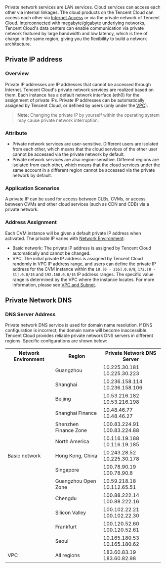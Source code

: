 Private network services are LAN services. Cloud services can access each other via internal linkages. The cloud products on the Tencent Cloud can access each other via [Internet Access](/doc/product/213/5224) or via the private network of Tencent Cloud. Interconnected with megabyte/gigabyte underlying networks, Tencent Cloud's data centers can enable communication via private network featured by large bandwidth and low latency, which is free of charge in the same region, giving you the flexibility to build a network architecture.

## Private IP address
### Overview
Private IP addresses are IP addresses that cannot be accessed through Internet. Tencent Cloud's private network services are realized based on them. Each instance has a default network interface (eth0) for the assignment of private IPs. Private IP addresses can be automatically assigned by Tencent Cloud, or defined by users (only under the [VPC](/doc/product/215/4927)).
>**Note:**
>Changing the private IP by yourself within the operating system may cause private network interruption.

### Attribute
 - Private network services are user-sensitive. Different users are isolated from each other, which means that the cloud services of the other user cannot be accessed via the private network by default.
 - Private network services are also region-sensitive. Different regions are isolated from each other, which means that the cloud services under the same account in a different region cannot be accessed via the private network by default.

### Application Scenarios
A private IP can be used for access between CLBs, CVMs, or access between CVMs and other cloud services (such as CDN and CDB) via a private network.

### Address Assignment
Each CVM instance will be given a default private IP address when activated. The private IP varies with [Network Environment](/doc/product/213/5227):
 - Basic network: The private IP address is assigned by Tencent Cloud automatically and cannot be changed.
 - VPC: The initial private IP address is assigned by Tencent Cloud randomly in VPC IP address range, and users can define the private IP address for the CVM instance within the `10.[0 - 255].0.0/8`, `172.[0 - 31].0.0/16` and `192.168.0.0/16` IP address ranges. The specific value range is determined by the VPC where the instance locates. For more information, please see [VPC and Subnet](/doc/product/215/4927).

## Private Network DNS 
### DNS Server Address
Private network DNS service is used for domain name resolution. If DNS configuration is incorrect, the domain name will become inaccessible.
Tencent Cloud provides reliable private network DNS servers in different regions. Specific configurations are shown below:
<table><tbody>
<tr><th>Network Environment</th><th>Region</th><th>Private Network DNS Server</th></tr>
<tr><td rowspan="13">Basic network</td><td>Guangzhou</td><td>10.225.30.181<br>10.225.30.223</td></tr>
<tr><td>Shanghai</td><td>10.236.158.114<br>10.236.158.106</td></tr>
<tr><td>Beijing</td><td>10.53.216.182<br>10.53.216.198</td></tr>
<tr><td>Shanghai Finance</td><td>10.48.46.77<br>10.48.46.27</td></tr>
<tr><td>Shenzhen Finance Zone</td><td>100.83.224.91<br>100.83.224.88</td></tr>
<tr><td>North America</td><td>10.116.19.188<br>10.116.19.185</td></tr>
<tr><td>Hong Kong, China</td><td>10.243.28.52<br>10.225.30.178</td></tr>
<tr><td>Singapore</td><td>100.78.90.19<br>100.78.90.8</td></tr>
<tr><td>Guangzhou Open Zone</td><td>10.59.218.18<br>10.112.65.51</td></tr>
<tr><td>Chengdu</td><td>100.88.222.14<br>100.88.222.16</td></tr>
<tr><td>Silicon Valley</td><td>100.102.22.21<br>100.102.22.30</td></tr>
<tr><td>Frankfurt</td><td>100.120.52.60<br>100.120.52.61</td></tr>
<tr><td>Seoul</td><td>10.165.180.53<br>10.165.180.62</td></tr>
<tr><td>VPC</td><td>All regions</td><td>183.60.83.19<br>183.60.82.98</td></tr>
</tbody>
</table>

